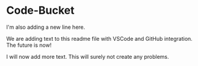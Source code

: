 # Code-Bucket

I'm also adding a new line here. 

We are adding text to this readme file with VSCode and GitHub integration. The future is now!

I will now add more text. This will surely not create any problems.